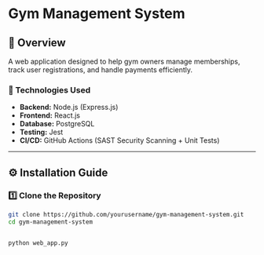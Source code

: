 # Gym Management System

## 📌 Overview
A web application designed to help gym owners manage memberships, track user registrations, and handle payments efficiently.

### 🚀 Technologies Used
- **Backend:** Node.js (Express.js)
- **Frontend:** React.js
- **Database:** PostgreSQL
- **Testing:** Jest
- **CI/CD:** GitHub Actions (SAST Security Scanning + Unit Tests)

---

## ⚙️ Installation Guide

### 1️⃣ Clone the Repository
```bash
git clone https://github.com/yourusername/gym-management-system.git
cd gym-management-system


python web_app.py